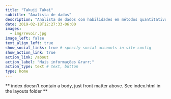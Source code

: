 ```yaml
---
title: "Takuji Takai"
subtitle: "Analista de dados"
description: "Analista de dados com habilidades em métodos quantitativos e qualitativos com experiência na área de cultura e educação."
date: 2019-02-18T12:27:33-06:00
images:
  - img/revoir.jpg
image_left: false
text_align_left: true
show_social_links: true # specify social accounts in site config
show_action_link: true
action_link: /about
action_label: "Mais informações &rarr;"
action_type: text # text, button
type: home
---
```


** index doesn't contain a body, just front matter above.
See index.html in the layouts folder **
